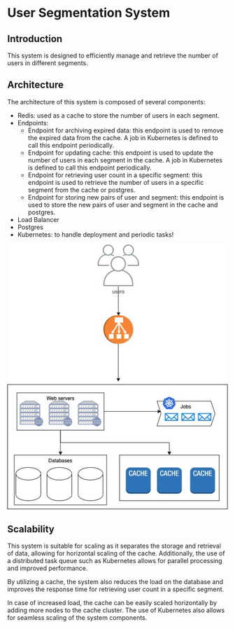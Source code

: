 # User Segmentation System
## Introduction
This system is designed to efficiently manage and retrieve the number of users in different segments.

## Architecture
The architecture of this system is composed of several components:

- Redis: used as a cache to store the number of users in each segment.
- Endpoints:
  - Endpoint for archiving expired data: this endpoint is used to remove the expired data from the cache. A job in Kubernetes is defined to call this endpoint periodically.
  - Endpoint for updating cache: this endpoint is used to update the number of users in each segment in the cache. A job in Kubernetes is defined to call this endpoint periodically.
  - Endpoint for retrieving user count in a specific segment: this endpoint is used to retrieve the number of users in a specific segment from the cache or postgres.
  - Endpoint for storing new pairs of user and segment: this endpoint is used to store the new pairs of user and segment in the cache and postgres.
- Load Balancer
- Postgres
- Kubernetes: to handle deployment and periodic tasks!

![](media/arch.jpg)



## Scalability
This system is suitable for scaling as it separates the storage and retrieval of data, allowing for horizontal scaling of the cache. Additionally, the use of a distributed task queue such as Kubernetes allows for parallel processing and improved performance.

By utilizing a cache, the system also reduces the load on the database and improves the response time for retrieving user count in a specific segment.

In case of increased load, the cache can be easily scaled horizontally by adding more nodes to the cache cluster. The use of Kubernetes also allows for seamless scaling of the system components.